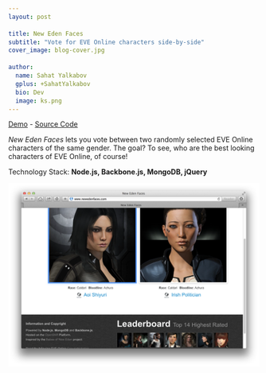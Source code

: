 ```yaml
---
layout: post

title: New Eden Faces
subtitle: "Vote for EVE Online characters side-by-side"
cover_image: blog-cover.jpg

author:
  name: Sahat Yalkabov
  gplus: +SahatYalkabov
  bio: Dev
  image: ks.png
---
```


[Demo](http://newedenfaces.com/) - [Source Code](https://github.com/sahat/newedenfaces/)

*New Eden Faces* lets you vote between two randomly selected EVE Online characters of the same gender.
The goal? To see, who are the best looking characters of EVE Online, of course!

Technology Stack: **Node.js, Backbone.js, MongoDB, jQuery**

<div class="full zoomable"><img src="/images/projects/new-eden-faces.png"></div>